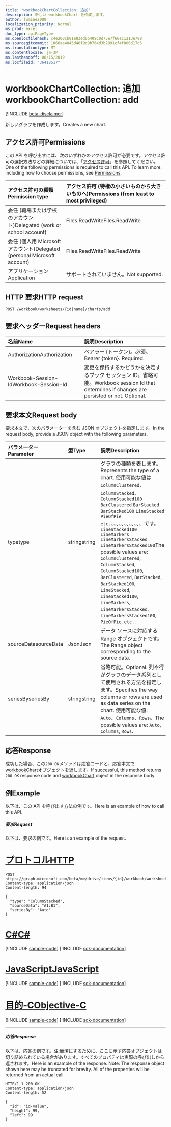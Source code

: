```yaml
---
title: 'workbookChartCollection: 追加'
description: 新しい workbookChart を作成します。
author: lumine2008
localization_priority: Normal
ms.prod: excel
doc_type: apiPageType
ms.openlocfilehash: c4e200cb01e83ed0b409c0d75e7f66ec1213e798
ms.sourcegitcommit: 1066aa4045d48f9c9b764d3b2891cf4f806d17d5
ms.translationtype: MT
ms.contentlocale: ja-JP
ms.lasthandoff: 08/15/2019
ms.locfileid: "36418517"
---
```

# <a name="workbookchartcollection-add"></a><span data-ttu-id="560a8-103">workbookChartCollection: 追加</span><span class="sxs-lookup"><span data-stu-id="560a8-103">workbookChartCollection: add</span></span>

[!INCLUDE [beta-disclaimer](../../includes/beta-disclaimer.md)]

<span data-ttu-id="560a8-104">新しいグラフを作成します。</span><span class="sxs-lookup"><span data-stu-id="560a8-104">Creates a new chart.</span></span>
## <a name="permissions"></a><span data-ttu-id="560a8-105">アクセス許可</span><span class="sxs-lookup"><span data-stu-id="560a8-105">Permissions</span></span>
<span data-ttu-id="560a8-p101">この API を呼び出すには、次のいずれかのアクセス許可が必要です。アクセス許可の選択方法などの詳細については、「[アクセス許可](/graph/permissions-reference)」を参照してください。</span><span class="sxs-lookup"><span data-stu-id="560a8-p101">One of the following permissions is required to call this API. To learn more, including how to choose permissions, see [Permissions](/graph/permissions-reference).</span></span>

|<span data-ttu-id="560a8-108">アクセス許可の種類</span><span class="sxs-lookup"><span data-stu-id="560a8-108">Permission type</span></span>      | <span data-ttu-id="560a8-109">アクセス許可 (特権の小さいものから大きいものへ)</span><span class="sxs-lookup"><span data-stu-id="560a8-109">Permissions (from least to most privileged)</span></span>              |
|:--------------------|:---------------------------------------------------------|
|<span data-ttu-id="560a8-110">委任 (職場または学校のアカウント)</span><span class="sxs-lookup"><span data-stu-id="560a8-110">Delegated (work or school account)</span></span> | <span data-ttu-id="560a8-111">Files.ReadWrite</span><span class="sxs-lookup"><span data-stu-id="560a8-111">Files.ReadWrite</span></span>    |
|<span data-ttu-id="560a8-112">委任 (個人用 Microsoft アカウント)</span><span class="sxs-lookup"><span data-stu-id="560a8-112">Delegated (personal Microsoft account)</span></span> | <span data-ttu-id="560a8-113">Files.ReadWrite</span><span class="sxs-lookup"><span data-stu-id="560a8-113">Files.ReadWrite</span></span>    |
|<span data-ttu-id="560a8-114">アプリケーション</span><span class="sxs-lookup"><span data-stu-id="560a8-114">Application</span></span> | <span data-ttu-id="560a8-115">サポートされていません。</span><span class="sxs-lookup"><span data-stu-id="560a8-115">Not supported.</span></span> |

## <a name="http-request"></a><span data-ttu-id="560a8-116">HTTP 要求</span><span class="sxs-lookup"><span data-stu-id="560a8-116">HTTP request</span></span>
<!-- { "blockType": "ignored" } -->
```http
POST /workbook/worksheets/{id|name}/charts/add

```
## <a name="request-headers"></a><span data-ttu-id="560a8-117">要求ヘッダー</span><span class="sxs-lookup"><span data-stu-id="560a8-117">Request headers</span></span>
| <span data-ttu-id="560a8-118">名前</span><span class="sxs-lookup"><span data-stu-id="560a8-118">Name</span></span>       | <span data-ttu-id="560a8-119">説明</span><span class="sxs-lookup"><span data-stu-id="560a8-119">Description</span></span>|
|:---------------|:----------|
| <span data-ttu-id="560a8-120">Authorization</span><span class="sxs-lookup"><span data-stu-id="560a8-120">Authorization</span></span>  | <span data-ttu-id="560a8-p102">ベアラー {トークン}。必須。</span><span class="sxs-lookup"><span data-stu-id="560a8-p102">Bearer {token}. Required.</span></span> |
| <span data-ttu-id="560a8-123">Workbook-Session-Id</span><span class="sxs-lookup"><span data-stu-id="560a8-123">Workbook-Session-Id</span></span>  | <span data-ttu-id="560a8-p103">変更を保持するかどうかを決定するブック セッション ID。省略可能。</span><span class="sxs-lookup"><span data-stu-id="560a8-p103">Workbook session Id that determines if changes are persisted or not. Optional.</span></span>|

## <a name="request-body"></a><span data-ttu-id="560a8-126">要求本文</span><span class="sxs-lookup"><span data-stu-id="560a8-126">Request body</span></span>
<span data-ttu-id="560a8-127">要求本文で、次のパラメーターを含む JSON オブジェクトを指定します。</span><span class="sxs-lookup"><span data-stu-id="560a8-127">In the request body, provide a JSON object with the following parameters.</span></span>

| <span data-ttu-id="560a8-128">パラメーター</span><span class="sxs-lookup"><span data-stu-id="560a8-128">Parameter</span></span>    | <span data-ttu-id="560a8-129">型</span><span class="sxs-lookup"><span data-stu-id="560a8-129">Type</span></span>   |<span data-ttu-id="560a8-130">説明</span><span class="sxs-lookup"><span data-stu-id="560a8-130">Description</span></span>|
|:---------------|:--------|:----------|
|<span data-ttu-id="560a8-131">type</span><span class="sxs-lookup"><span data-stu-id="560a8-131">type</span></span>|<span data-ttu-id="560a8-132">string</span><span class="sxs-lookup"><span data-stu-id="560a8-132">string</span></span>|<span data-ttu-id="560a8-133">グラフの種類を表します。</span><span class="sxs-lookup"><span data-stu-id="560a8-133">Represents the type of a chart.</span></span>  <span data-ttu-id="560a8-134">使用可能な値は`ColumnClustered`、 `ColumnStacked`、 `ColumnStacked100` `BarClustered` `BarStacked` `BarStacked100` `LineStacked` `PieOfPie` `etc.`、、、、、、、、、、、、です。 `LineStacked100` `LineMarkers` `LineMarkersStacked` `LineMarkersStacked100`</span><span class="sxs-lookup"><span data-stu-id="560a8-134">The possible values are: `ColumnClustered`, `ColumnStacked`, `ColumnStacked100`, `BarClustered`, `BarStacked`, `BarStacked100`, `LineStacked`, `LineStacked100`, `LineMarkers`, `LineMarkersStacked`, `LineMarkersStacked100`, `PieOfPie`, `etc.`.</span></span>|
|<span data-ttu-id="560a8-135">sourceData</span><span class="sxs-lookup"><span data-stu-id="560a8-135">sourceData</span></span>|<span data-ttu-id="560a8-136">Json</span><span class="sxs-lookup"><span data-stu-id="560a8-136">Json</span></span>|<span data-ttu-id="560a8-137">データ ソースに対応する Range オブジェクトです。</span><span class="sxs-lookup"><span data-stu-id="560a8-137">The Range object corresponding to the source data.</span></span>|
|<span data-ttu-id="560a8-138">seriesBy</span><span class="sxs-lookup"><span data-stu-id="560a8-138">seriesBy</span></span>|<span data-ttu-id="560a8-139">string</span><span class="sxs-lookup"><span data-stu-id="560a8-139">string</span></span>|<span data-ttu-id="560a8-140">省略可能。</span><span class="sxs-lookup"><span data-stu-id="560a8-140">Optional.</span></span> <span data-ttu-id="560a8-141">列や行がグラフのデータ系列として使用される方法を指定します。</span><span class="sxs-lookup"><span data-stu-id="560a8-141">Specifies the way columns or rows are used as data series on the chart.</span></span>  <span data-ttu-id="560a8-142">使用可能な値: `Auto`、`Columns`、`Rows`。</span><span class="sxs-lookup"><span data-stu-id="560a8-142">The possible values are: `Auto`, `Columns`, `Rows`.</span></span>|

## <a name="response"></a><span data-ttu-id="560a8-143">応答</span><span class="sxs-lookup"><span data-stu-id="560a8-143">Response</span></span>

<span data-ttu-id="560a8-144">成功した場合、この`200 OK`メソッドは応答コードと、応答本文で[workbookChart](../resources/workbookchart.md)オブジェクトを返します。</span><span class="sxs-lookup"><span data-stu-id="560a8-144">If successful, this method returns `200 OK` response code and [workbookChart](../resources/workbookchart.md) object in the response body.</span></span>

## <a name="example"></a><span data-ttu-id="560a8-145">例</span><span class="sxs-lookup"><span data-stu-id="560a8-145">Example</span></span>
<span data-ttu-id="560a8-146">以下は、この API を呼び出す方法の例です。</span><span class="sxs-lookup"><span data-stu-id="560a8-146">Here is an example of how to call this API.</span></span>
##### <a name="request"></a><span data-ttu-id="560a8-147">要求</span><span class="sxs-lookup"><span data-stu-id="560a8-147">Request</span></span>
<span data-ttu-id="560a8-148">以下は、要求の例です。</span><span class="sxs-lookup"><span data-stu-id="560a8-148">Here is an example of the request.</span></span>

# <a name="httptabhttp"></a>[<span data-ttu-id="560a8-149">プロトコル</span><span class="sxs-lookup"><span data-stu-id="560a8-149">HTTP</span></span>](#tab/http)
<!-- {
  "blockType": "request",
  "name": "chartcollection_add"
}-->
```http
POST https://graph.microsoft.com/beta/me/drive/items/{id}/workbook/worksheets/{id|name}/charts/add
Content-type: application/json
Content-length: 94

{
  "type": "ColumnStacked",
  "sourceData": "A1:B1",
  "seriesBy": "Auto"
}
```
# <a name="ctabcsharp"></a>[<span data-ttu-id="560a8-150">C#</span><span class="sxs-lookup"><span data-stu-id="560a8-150">C#</span></span>](#tab/csharp)
[!INCLUDE [sample-code](../includes/snippets/csharp/chartcollection-add-csharp-snippets.md)]
[!INCLUDE [sdk-documentation](../includes/snippets/snippets-sdk-documentation-link.md)]

# <a name="javascripttabjavascript"></a>[<span data-ttu-id="560a8-151">JavaScript</span><span class="sxs-lookup"><span data-stu-id="560a8-151">JavaScript</span></span>](#tab/javascript)
[!INCLUDE [sample-code](../includes/snippets/javascript/chartcollection-add-javascript-snippets.md)]
[!INCLUDE [sdk-documentation](../includes/snippets/snippets-sdk-documentation-link.md)]

# <a name="objective-ctabobjc"></a>[<span data-ttu-id="560a8-152">目的-C</span><span class="sxs-lookup"><span data-stu-id="560a8-152">Objective-C</span></span>](#tab/objc)
[!INCLUDE [sample-code](../includes/snippets/objc/chartcollection-add-objc-snippets.md)]
[!INCLUDE [sdk-documentation](../includes/snippets/snippets-sdk-documentation-link.md)]

---


##### <a name="response"></a><span data-ttu-id="560a8-153">応答</span><span class="sxs-lookup"><span data-stu-id="560a8-153">Response</span></span>
<span data-ttu-id="560a8-p106">以下は、応答の例です。注:簡潔にするために、ここに示す応答オブジェクトは切り詰められている場合があります。すべてのプロパティは実際の呼び出しから返されます。</span><span class="sxs-lookup"><span data-stu-id="560a8-p106">Here is an example of the response. Note: The response object shown here may be truncated for brevity. All of the properties will be returned from an actual call.</span></span>
<!-- {
  "blockType": "response",
  "truncated": true,
  "@odata.type": "microsoft.graph.workbookChart"
} -->
```http
HTTP/1.1 200 OK
Content-type: application/json
Content-length: 52

{
  "id": "id-value",
  "height": 99,
  "left": 99
}
```

<!-- uuid: 8fcb5dbc-d5aa-4681-8e31-b001d5168d79
2015-10-25 14:57:30 UTC -->
<!--
{
  "type": "#page.annotation",
  "description": "ChartCollection: add",
  "keywords": "",
  "section": "documentation",
  "tocPath": "",
  "suppressions": [
  ]
}
-->
